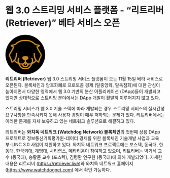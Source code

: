 # 웹 3.0 스트리밍 서비스 플랫폼 - “리트리버 (Retriever)” 베타 서비스 오픈

<img src = "./images/icon_orange.png" width=25%><br>
**리트리버 (Retriever)** 웹 3.0 스트리밍 서비스 플랫폼이 오는 11월 15일 베타 서비스로 오픈된다. 블록체인과 암호화폐로 프로토콜 경제 (탈중앙화, 탈독점화)에 대한 관심이 높아지면서 다양한 영역에서 웹 3.0 기반의 분산 어플리케이션 (DApp)들이 개발되고 있지만 상대적으로 스트리밍 분야에서는 DApp 개발이 활발히 이루어지지 않고 있다.

스트리밍 서비스가 웹 3.0 기술 스택에 따라 개발되는 경우 스트리밍 서비스의 실시간성 요구사항을 만족시키지 못해 사용자 경험이 매우 저하되는 문제가 있다. 리트리버에서는 이러한 문제를 자체 보유하고 있는 네트워크 솔루션으로 해결하고 있다.

리트리버는 **와치독 네트워크 (Watchdog Network) 블록체인**의 첫번째 상용 DApp 프로젝트로 정보통신기획평가원-데이터 경제를 위한 블록체인 기술개발 사업과 교육부-LINC 3.0 사업이 지원하고 있다. 와치독 네트워크 프로젝트에는 포스텍, 동국대, 한동대, 한국외대, 계명대, 시티랩스, 메타티움이 참여하고 있으며, 리트리버는 박기석 교수 (동국대), 송황준 교수 (포스텍), 김령환 연구원 (동국대)에 의해 개발되었다. 자세한 내용은 리트리버 (https://retriever.live)와 와치독 네트워크 홈페이지 (https://www.watchdognet.com) 에서 확인 가능하다.
